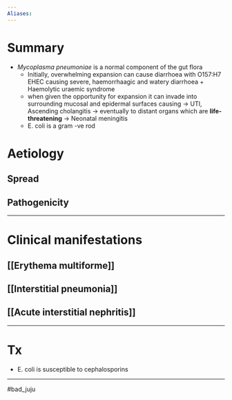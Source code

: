 ```yaml
---
Aliases:
---
```

# Summary
-   *Mycoplasma pneumoniae* is a normal component of the gut flora
    -   Initially, overwhelming expansion can cause diarrhoea with O157:H7 EHEC causing severe, haemorrhaagic and watery diarrhoea + Haemolytic uraemic syndrome
    -   when given the opportunity for expansion it can invade into surrounding mucosal and epidermal surfaces causing → UTI, Ascending cholangitis → eventually to distant organs which are **life-threatening** → Neonatal meningitis
    -   E. coli is a gram -ve rod 
	
# Aetiology
## Spread
## Pathogenicity

---
# Clinical manifestations
## [[Erythema multiforme]]
## [[Interstitial pneumonia]]
## [[Acute interstitial nephritis]]

---
# Tx 

-   E. coli is susceptible to cephalosporins

---
#bad_juju 